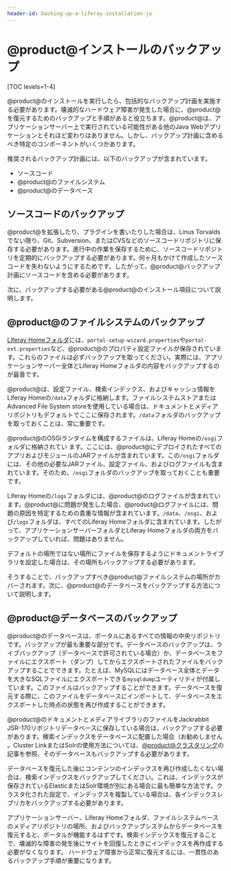 ```yaml
---
header-id: backing-up-a-liferay-installation-ja
---
```


# @product@インストールのバックアップ

[TOC levels=1-4]

@product@のインストールを実行したら、包括的なバックアップ計画を実施する必要があります。壊滅的なハードウェア障害が発生した場合に、@product@を復元するためのバックアップと手順があると役立ちます。@product@は、アプリケーションサーバー上で実行されている可能性がある他のJava Webアプリケーションとそれほど変わりはありません。しかし、バックアップ計画に含めるべき特定のコンポーネントがいくつかあります。

推奨されるバックアップ計画には、以下のバックアップが含まれています。

- ソースコード
- @product@のファイルシステム
- @product@のデータベース

## ソースコードのバックアップ

@product@を拡張したり、プラグインを書いたりした場合は、Linus Torvaldsでない限り、Git、Subversion、またはCVSなどのソースコードリポジトリに保存する必要があります。進行中の作業を保存するために、ソースコードリポジトリを定期的にバックアップする必要があります。何ヶ月もかけて作成したソースコードを失わないようにするためです。したがって、@product@バックアップ計画にソースコードを含める必要があります。

次に、バックアップする必要がある@product@のインストール項目について説明します。

## @product@のファイルシステムのバックアップ

[Liferay Homeフォルダ](/discover/deployment/-/knowledge_base/7-1/installing-liferay#liferay-home)には、`portal-setup-wizard.properties`や`portal-ext.properties`など、@product@のプロパティ設定ファイルが保存されています。これらのファイルは必ずバックアップを取ってください。実際には、アプリケーションサーバー全体とLiferay Homeフォルダの内容をバックアップするのが最善です。

@product@は、設定ファイル、検索インデックス、およびキャッシュ情報をLiferay Homeの`/data`フォルダに格納します。ファイルシステムストアまたはAdvanced File System storeを使用している場合は、ドキュメントとメディアリポジトリもデフォルトでここに保存されます。`/data`フォルダのバックアップを取っておくことは、常に重要です。

@product@のOSGiランタイムを構成するファイルは、Liferay Homeの`/osgi`フォルダに格納されてい ます。ここには、@product@にデプロイされたすべてのアプリおよびモジュールのJARファイルが含まれています。この`/osgi`フォルダには、その他の必要なJARファイル、設定ファイル、およびログファイルも含まれています。そのため、`/osgi`フォルダのバックアップを取っておくことも重要です。

Liferay Homeの`/logs`フォルダには、@product@のログファイルが含まれています。@product@に問題が発生した場合、@product@ログファイルには、問題の原因を特定するための貴重な情報が含まれています。`/data`、`/osgi`、および`/logs`フォルダは、すべてのLiferay Homeフォルダに含まれています。したがって、アプリケーションサーバーフォルダとLiferay Homeフォルダの両方をバックアップしていれば、問題はありません。

デフォルトの場所ではない場所にファイルを保存するようにドキュメントライブラリを設定した場合は、その場所もバックアップする必要があります。

そうすることで、バックアップすべき@product@ファイルシステムの場所がカバーされます。次に、@product@のデータベースをバックアップする方法について説明します。

## @product@データベースのバックアップ

@product@のデータベースは、ポータルにあるすべての情報の中央リポジトリです。バックアップが最も重要な部分です。データベースのバックアップは、ライブバックアップ（データベースで許可されている場合）か、データベースをファイルにエクスポート（ダンプ）してからエクスポートされたファイルをバックアップすることでできます。たとえば、MySQLにはデータベース全体とデータを大きなSQLファイルにエクスポートできる`mysqldump`ユーティリティが付属しています。このファイルはバックアップすることができます。データベースを復元する際に、このファイルをデータベースにインポートして、データベースをエクスポートした時点の状態を再び作成することができます。

@product@のドキュメントとメディアライブラリのファイルをJackrabbit JSR-170リポジトリデータベースに保存している場合は、バックアップする必要があります。検索インデックスをデータベースに配置した場合（お勧めしません 。Cluster LinkまたはSolrの使用方法については、[@product@クラスタリング](/discover/deployment/-/knowledge_base/7-1/liferay-clustering)の記事を参照、そのデータベースもバックアップする必要があります。

データベースを復元した後にコンテンツのインデックスを再び作成したくない場合は、検索インデックスをバックアップしてください。これは、インデックスが保存されているElasticまたはSolr環境が別にある場合に最も簡単な方法です。クラスタ化された設定で、インデックスを複製している場合は、各インデックスレプリカをバックアップする必要があります。

アプリケーションサーバー、Liferay Homeフォルダ、ファイルシステムベースのメディアリポジトリの場所、およびバックアップシステムからデータベースを復元すると、ポータルが機能するはずです。検索インデックスを復元することで、壊滅的な障害の発生後にサイトを回復したときにインデックスを再作成する必要がなくなります。
ハードウェア障害から正常に復元するには、一貫性のあるバックアップ手順が重要になります。
